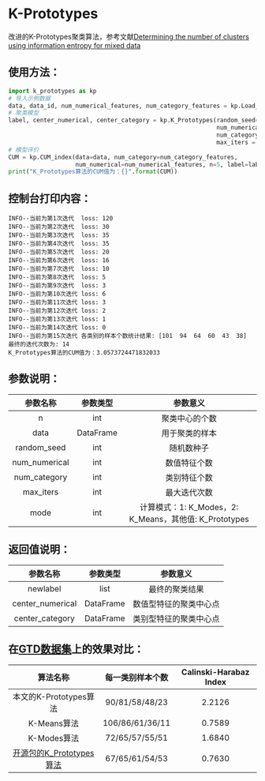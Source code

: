 # K-Prototypes
改进的K-Prototypes聚类算法，参考文献[Determining the number of clusters using information entropy for mixed data](http://jiyeliang.net/Cms_Data/Contents/SXU_JYL/Folders/JournalPapers/~contents/BD5238EEQPQYXZPP/Determining%20the%20number%20of%20clusters%20using%20information%20entropy%20for%20mixed%20data(2012)PR.pdf)

## 使用方法：
```python
import k_prototypes as kp
# 导入示例数据
data, data_id, num_numerical_features, num_category_features = kp.Load_Data(demo=True)
# 聚类模型
label, center_numerical, center_category = kp.K_Prototypes(random_seed=2020, n=5, data=data, 
                                                           num_numerical=num_numerical_features, 
                                                           num_category=num_category_features, 
                                                           max_iters = 10, mode=3)
# 模型评价
CUM = kp.CUM_index(data=data, num_category=num_category_features, 
                   num_numerical=num_numerical_features, n=5, label=label, mode=3)
print("K_Prototypes算法的CUM值为：{}".format(CUM))
```
## 控制台打印内容：
```terminal
INFO--当前为第1次迭代  loss: 120
INFO--当前为第2次迭代  loss: 30
INFO--当前为第3次迭代  loss: 35
INFO--当前为第4次迭代  loss: 35
INFO--当前为第5次迭代  loss: 20
INFO--当前为第6次迭代  loss: 16
INFO--当前为第7次迭代  loss: 10
INFO--当前为第8次迭代  loss: 5
INFO--当前为第9次迭代  loss: 3
INFO--当前为第10次迭代 loss: 6
INFO--当前为第11次迭代 loss: 3
INFO--当前为第12次迭代 loss: 2
INFO--当前为第13次迭代 loss: 1
INFO--当前为第14次迭代 loss: 0
INFO--当前为第15次迭代 各类别的样本个数统计结果: [101  94  64  60  43  38]
最终的迭代次数为: 14
K_Prototypes算法的CUM值为：3.0573724471832033
```

## 参数说明：
| 参数名称 | 参数类型 | 参数意义 |
|:---:|:---:|:---:|
| n | int | 聚类中心的个数 |
| data | DataFrame | 用于聚类的样本 |
| random_seed | int | 随机数种子 |
| num_numerical | int | 数值特征个数 |
| num_category | int | 类别特征个数 |
| max_iters | int | 最大迭代次数 |
| mode | int | 计算模式：1: K_Modes，2: K_Means，其他值: K_Prototypes |

## 返回值说明：
| 参数名称 | 参数类型 | 参数意义 |
|:---:|:---:|:---:|
| newlabel | list | 最终的聚类结果 |
| center_numerical | DataFrame | 数值型特征的聚类中心点 |
| center_category | DataFrame | 类别型特征的聚类中心点 |

## 在[GTD数据集](https://www.start.umd.edu/gtd/access/)上的效果对比：
| 算法名称 | 每一类别样本个数 | Calinski-Harabaz Index |
|:---:|:---:|:---:|
| 本文的K-Prototypes算法 | 90/81/58/48/23 | 2.2126 |
| K-Means算法 | 106/86/61/36/11 | 0.7589 |
| K-Modes算法 | 72/65/57/55/51 | 1.6840 |
| [开源包的K_Prototypes算法](https://github.com/nicodv/kmodes) | 67/65/61/54/53 | 0.7630 |
